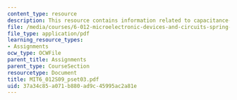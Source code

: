 ```yaml
---
content_type: resource
description: This resource contains information related to capacitance-voltage.
file: /media/courses/6-012-microelectronic-devices-and-circuits-spring-2009/37a34c85a071b880ad9c45995ac2a81e_MIT6_012S09_pset03.pdf
file_type: application/pdf
learning_resource_types:
- Assignments
ocw_type: OCWFile
parent_title: Assignments
parent_type: CourseSection
resourcetype: Document
title: MIT6_012S09_pset03.pdf
uid: 37a34c85-a071-b880-ad9c-45995ac2a81e
---
```

